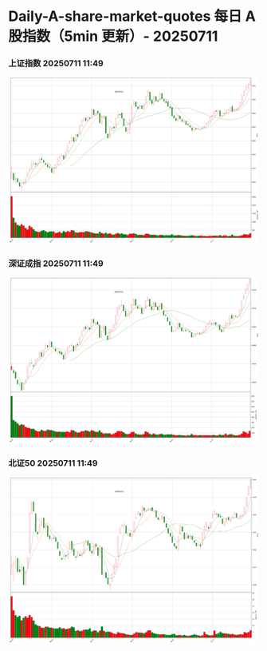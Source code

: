 
# Daily-A-share-market-quotes 每日 A 股指数（5min 更新）- 20250711

### 上证指数 20250711 11:49
![](./fig/2025/7/20250711-sh000001.png)

### 深证成指 20250711 11:49
![](./fig/2025/7/20250711-sz399001.png)

### 北证50 20250711 11:49
![](./fig/2025/7/20250711-bj899050.png)
